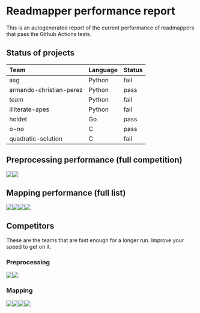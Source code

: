# Readmapper performance report

This is an autogenerated report of the current performance of
readmappers that pass the Github Actions tests.

## Status of projects

<table>
<thead>
<tr class="header">
<th style="text-align: left;">Team</th>
<th style="text-align: left;">Language</th>
<th style="text-align: left;">Status</th>
</tr>
</thead>
<tbody>
<tr class="odd">
<td style="text-align: left;">asg</td>
<td style="text-align: left;">Python</td>
<td style="text-align: left;">fail</td>
</tr>
<tr class="even">
<td style="text-align: left;">armando-christian-perez</td>
<td style="text-align: left;">Python</td>
<td style="text-align: left;">pass</td>
</tr>
<tr class="odd">
<td style="text-align: left;">team</td>
<td style="text-align: left;">Python</td>
<td style="text-align: left;">fail</td>
</tr>
<tr class="even">
<td style="text-align: left;">illiterate-apes</td>
<td style="text-align: left;">Python</td>
<td style="text-align: left;">fail</td>
</tr>
<tr class="odd">
<td style="text-align: left;">holdet</td>
<td style="text-align: left;">Go</td>
<td style="text-align: left;">pass</td>
</tr>
<tr class="even">
<td style="text-align: left;">o-no</td>
<td style="text-align: left;">C</td>
<td style="text-align: left;">pass</td>
</tr>
<tr class="odd">
<td style="text-align: left;">quadratic-solution</td>
<td style="text-align: left;">C</td>
<td style="text-align: left;">fail</td>
</tr>
</tbody>
</table>

## Preprocessing performance (full competition)

![](README_files/figure-markdown_strict/plot_short_pref-1.png)![](README_files/figure-markdown_strict/plot_short_pref-2.png)

## Mapping performance (full list)

![](README_files/figure-markdown_strict/plot_short_map-1.png)![](README_files/figure-markdown_strict/plot_short_map-2.png)![](README_files/figure-markdown_strict/plot_short_map-3.png)![](README_files/figure-markdown_strict/plot_short_map-4.png)

## Competitors

These are the teams that are fast enough for a longer run. Improve your
speed to get on it.

### Preprocessing

![](README_files/figure-markdown_strict/plot_long_pref-1.png)![](README_files/figure-markdown_strict/plot_long_pref-2.png)

### Mapping

![](README_files/figure-markdown_strict/plot_long_map-1.png)![](README_files/figure-markdown_strict/plot_long_map-2.png)![](README_files/figure-markdown_strict/plot_long_map-3.png)![](README_files/figure-markdown_strict/plot_long_map-4.png)

